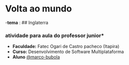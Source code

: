 # Volta ao mundo

-**tema** : ## Inglaterra

###  atividade para aula do professor junior*

- **Faculdade:** Fatec Ogari de Castro pacheco (Itapira)
- **Curso:** Desenvolvimento de Software Multiplataforma
- **Aluno** [@marco-bubola](https://github.com/Marco-Bubola)
